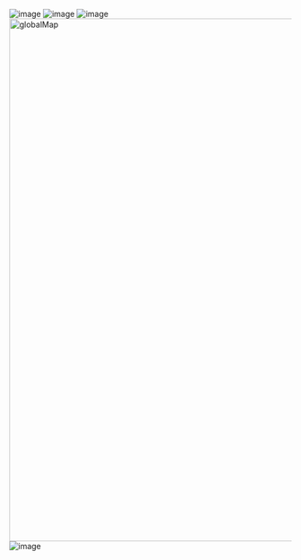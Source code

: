 ![image](https://github.com/rupesh-sunuwar/Web_LogAnalyzer/assets/85309147/1d35138e-d816-49ea-8165-e4d4b6b7af69)
![image](https://github.com/rupesh-sunuwar/Web_LogAnalyzer/assets/85309147/9f7c5d64-67e7-43be-a239-9d452a22b31b)
![image](https://github.com/rupesh-sunuwar/Web_LogAnalyzer/assets/85309147/3bcf5c9e-b3a6-4389-ade7-1b701564cac9)
<img width="932" alt="globalMap" src="https://github.com/rupesh-sunuwar/Web_LogAnalyzer/assets/85309147/a8885fc5-1fa6-4420-a1c3-25e98e66981f">
![image](https://github.com/rupesh-sunuwar/Web_LogAnalyzer/assets/85309147/7edd2302-c7a2-4e27-a6ea-4fff3ec30946)




